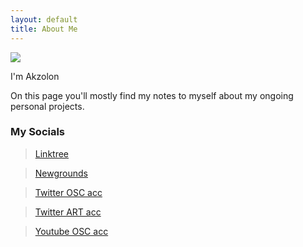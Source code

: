 ```yaml
---
layout: default
title: About Me
---
```


<img class="profile-picture" src="{{site.baseurl}}/{{site.profile-picture}}">

I'm Akzolon

On this page you'll mostly find my notes to myself about my ongoing personal projects.

### My Socials

> [Linktree](https://linktr.ee/Akzoloman)

> [Newgrounds](https://akzolon.newgrounds.com/)

> [Twitter OSC acc](https://x.com/Akzolon)

> [Twitter ART acc](https://x.com/Aczolon)

> [Youtube OSC acc](https://www.youtube.com/channel/UC-84hbleje1DQCgb2liY1RA)

>  
